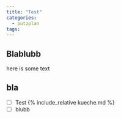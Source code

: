 ```yaml
---
title: "Test"
categories:
  - putzplan
tags:
---
```


## Blablubb

here is some text

## bla

 - [ ] Test
 {%  include_relative kueche.md  %}
 - [ ] blubb

<!--stackedit_data:
eyJoaXN0b3J5IjpbLTEzNTAyNjQxOTYsNjExMDE4OTk0LC03Nz
M2ODMzNzEsMTgxMTc0MTM4M119
-->